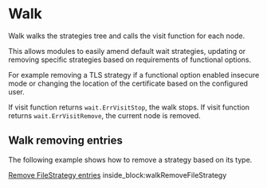 # Walk

Walk walks the strategies tree and calls the visit function for each node.

This allows modules to easily amend default wait strategies, updating or
removing specific strategies based on requirements of functional options.

For example removing a TLS strategy if a functional option enabled insecure mode
or changing the location of the certificate based on the configured user.

If visit function returns `wait.ErrVisitStop`, the walk stops.
If visit function returns `wait.ErrVisitRemove`, the current node is removed.

## Walk removing entries

The following example shows how to remove a strategy based on its type.
<!--codeinclude-->
[Remove FileStrategy entries](../../../wait/walk_test.go) inside_block:walkRemoveFileStrategy
<!--/codeinclude-->

